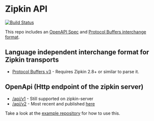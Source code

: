 # Zipkin API

[![Build Status](https://travis-ci.org/apache/incubator-zipkin-api.svg?branch=master)](https://travis-ci.org/apache/incubator-zipkin-api)

This repo includes an [OpenAPI Spec](./zipkin-api.yaml) and [Protocol Buffers interchange format](./zipkin.proto).

## Language independent interchange format for Zipkin transports
* [Protocol Buffers v3](./zipkin.proto) - Requires Zipkin 2.8+ or similar to parse it.

## OpenApi (Http endpoint of the zipkin server)
* [/api/v1](./zipkin-api.yaml) - Still supported on zipkin-server
* [/api/v2](./zipkin2-api.yaml) - Most recent and published [here](https://zipkin.apache.org/zipkin-api/#/)

Take a look at the [example repository](https://github.com/openzipkin/zipkin-api-example) for how to use this.
